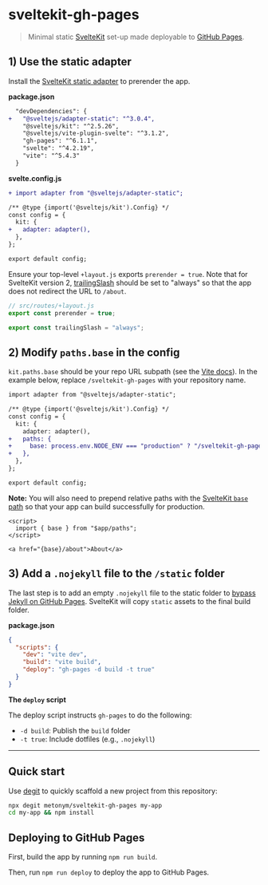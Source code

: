 # sveltekit-gh-pages

> Minimal static [SvelteKit](https://kit.svelte.dev/) set-up made deployable to [GitHub Pages](https://metonym.github.io/sveltekit-gh-pages/).

## 1) Use the static adapter

Install the [SvelteKit static adapter](https://github.com/sveltejs/kit/tree/master/packages/adapter-static) to prerender the app.

**package.json**

```diff
  "devDependencies": {
+   "@sveltejs/adapter-static": "^3.0.4",
    "@sveltejs/kit": "^2.5.26",
    "@sveltejs/vite-plugin-svelte": "^3.1.2",
    "gh-pages": "^6.1.1",
    "svelte": "^4.2.19",
    "vite": "^5.4.3"
  }
```

**svelte.config.js**

```diff
+ import adapter from "@sveltejs/adapter-static";

/** @type {import('@sveltejs/kit').Config} */
const config = {
  kit: {
+   adapter: adapter(),
  },
};

export default config;

```

Ensure your top-level `+layout.js` exports `prerender = true`. Note that for SvelteKit version 2, [trailingSlash](https://kit.svelte.dev/docs/page-options#trailingslash) should be set to "always" so that the app does not redirect the URL to `/about`.

```js
// src/routes/+layout.js
export const prerender = true;

export const trailingSlash = "always";
```

## 2) Modify `paths.base` in the config

`kit.paths.base` should be your repo URL subpath (see the [Vite docs](https://vitejs.dev/guide/static-deploy.html#github-pages)). In the example below, replace `/sveltekit-gh-pages` with your repository name.

```diff
import adapter from "@sveltejs/adapter-static";

/** @type {import('@sveltejs/kit').Config} */
const config = {
  kit: {
    adapter: adapter(),
+   paths: {
+     base: process.env.NODE_ENV === "production" ? "/sveltekit-gh-pages" : "",
+   },
  },
};

export default config;

```

**Note:** You will also need to prepend relative paths with the [SvelteKit `base` path](https://kit.svelte.dev/docs/modules#$app-paths) so that your app can build successfully for production.

```svelte
<script>
  import { base } from "$app/paths";
</script>

<a href="{base}/about">About</a>
```

## 3) Add a `.nojekyll` file to the `/static` folder

The last step is to add an empty `.nojekyll` file to the static folder to [bypass Jekyll on GitHub Pages](https://github.blog/2009-12-29-bypassing-jekyll-on-github-pages/). SvelteKit will copy `static` assets to the final build folder.

**package.json**

```json
{
  "scripts": {
    "dev": "vite dev",
    "build": "vite build",
    "deploy": "gh-pages -d build -t true"
  }
}
```

**The `deploy` script**

The deploy script instructs `gh-pages` to do the following:

- `-d build`: Publish the `build` folder
- `-t true`: Include dotfiles (e.g., `.nojekyll`)

---

## Quick start

Use [degit](https://github.com/Rich-Harris/degit) to quickly scaffold a new project from this repository:

```sh
npx degit metonym/sveltekit-gh-pages my-app
cd my-app && npm install
```

## Deploying to GitHub Pages

First, build the app by running `npm run build`.

Then, run `npm run deploy` to deploy the app to GitHub Pages.
